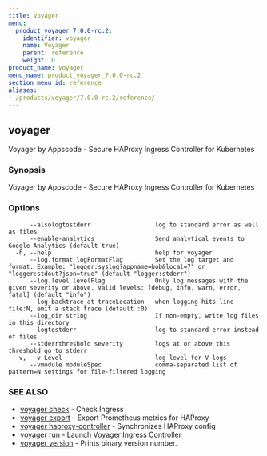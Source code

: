 ```yaml
---
title: Voyager
menu:
  product_voyager_7.0.0-rc.2:
    identifier: voyager
    name: Voyager
    parent: reference
    weight: 0
product_name: voyager
menu_name: product_voyager_7.0.0-rc.2
section_menu_id: reference
aliases:
- /products/voyager/7.0.0-rc.2/reference/
---
```


## voyager

Voyager by Appscode - Secure HAProxy Ingress Controller for Kubernetes

### Synopsis

Voyager by Appscode - Secure HAProxy Ingress Controller for Kubernetes

### Options

```
      --alsologtostderr                  log to standard error as well as files
      --enable-analytics                 Send analytical events to Google Analytics (default true)
  -h, --help                             help for voyager
      --log.format logFormatFlag         Set the log target and format. Example: "logger:syslog?appname=bob&local=7" or "logger:stdout?json=true" (default "logger:stderr")
      --log.level levelFlag              Only log messages with the given severity or above. Valid levels: [debug, info, warn, error, fatal] (default "info")
      --log_backtrace_at traceLocation   when logging hits line file:N, emit a stack trace (default :0)
      --log_dir string                   If non-empty, write log files in this directory
      --logtostderr                      log to standard error instead of files
      --stderrthreshold severity         logs at or above this threshold go to stderr
  -v, --v Level                          log level for V logs
      --vmodule moduleSpec               comma-separated list of pattern=N settings for file-filtered logging
```

### SEE ALSO

* [voyager check](/products/voyager/7.0.0-rc.2/reference/voyager_check)	 - Check Ingress
* [voyager export](/products/voyager/7.0.0-rc.2/reference/voyager_export)	 - Export Prometheus metrics for HAProxy
* [voyager haproxy-controller](/products/voyager/7.0.0-rc.2/reference/voyager_haproxy-controller)	 - Synchronizes HAProxy config
* [voyager run](/products/voyager/7.0.0-rc.2/reference/voyager_run)	 - Launch Voyager Ingress Controller
* [voyager version](/products/voyager/7.0.0-rc.2/reference/voyager_version)	 - Prints binary version number.

